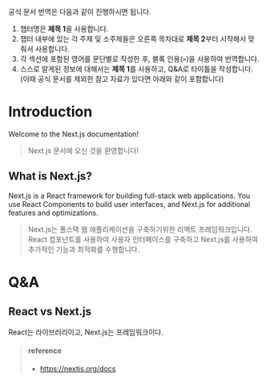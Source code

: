공식 문서 번역은 다음과 같이 진행하시면 됩니다.

1. 챕터명은 **제목 1**을 사용합니다.
2. 챕터 내부에 있는 각 주제 및 소주제들은 오른쪽 목차대로 **제목 2**부터 시작해서 맞춰서 사용합니다.
3. 각 섹션에 포함된 영어를 문단별로 작성한 후, 블록 인용(`>`)을 사용하여 번역합니다.
4. 스스로 알게된 정보에 대해서는 **제목 1**를 사용하고, Q&A로 타이틀을 작성합니다. (이때 공식 문서를 제외한 참고 자료가 있다면 아래와 같이 포함합니다)

# Introduction

Welcome to the Next.js documentation!

> Next.js 문서에 오신 것을 환영합니다!

## What is Next.js?

Next.js is a React framework for building full-stack web applications. You use React Components to build user interfaces, and Next.js for additional features and optimizations.

> Next.js는 풀스택 웹 애플리케이션을 구축하기위한 리액트 프레임워크입니다. React 컴포넌트를 사용하여 사용자 인터페이스를 구축하고 Next.js를 사용하여 추가적인 기능과 최적화를 수행합니다.

# Q&A

## React vs Next.js

React는 라이브러리이고, Next.js는 프레임워크이다.

> #### reference
>
> - https://nextjs.org/docs
